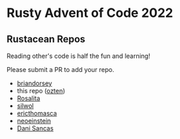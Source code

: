 # Rusty Advent of Code 2022

## Rustacean Repos

Reading other's code is half the fun and learning!

Please submit a PR to add your repo.

* [briandorsey](https://github.com/briandorsey/AdventOfCode/tree/main/2022)
* this repo ([ozten](https://github.com/ozten/adventofcode22))
* [Rosalita](https://github.com/Rosalita/advent-of-code-2022)
* [silwol](https://salsa.debian.org/silwol/aoc2022/-/tree/main)
* [ericthomasca](https://github.com/ericthomasca/adventofcode2022)
* [neoeinstein](https://github.com/neoeinstein/aoc-2022)
* [Dani Sancas](https://github.com/DaniSancas/advent-of-code-2022)

